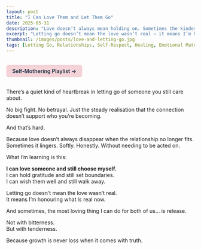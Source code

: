 ```yaml
---
layout: post
title: "I Can Love Them and Let Them Go"
date: 2025-05-31
description: "Love doesn’t always mean holding on. Sometimes the kindest thing I can do is release."
excerpt: "Letting go doesn’t mean the love wasn’t real — it means I’m honouring what is real now."
thumbnail: /images/posts/love-and-letting-go.jpg
tags: [Letting Go, Relationships, Self-Respect, Healing, Emotional Maturity]
---
```


<a href="https://music.youtube.com/playlist?list=PLuO5E1rh5RqIzePJeOjdXo62gwnYJ748_&si=NvtF0mzI9Sx2IoPu&shuffle=1" 
   target="_blank" 
   class="back-button"
   style="display:inline-block; margin: 1rem auto; background-color: #F4D3D8; color: #1A2D41; padding: 0.5rem 1rem; border-radius: 6px; font-weight: 600; text-decoration: none;">
  Self‑Mothering Playlist →
</a>

There’s a quiet kind of heartbreak in letting go of someone you still care about.

No big fight. No betrayal. Just the steady realisation that the connection doesn’t support who you’re becoming.

And that’s hard.

Because love doesn’t always disappear when the relationship no longer fits.  
Sometimes it lingers. Softly. Honestly. Without needing to be acted on.

What I’m learning is this:

**I can love someone and still choose myself.**  
I can hold gratitude and still set boundaries.  
I can wish them well and still walk away.

Letting go doesn’t mean the love wasn’t real.  
It means I’m honouring what *is* real now.

And sometimes, the most loving thing I can do for both of us… is release.

Not with bitterness.  
But with tenderness.

Because growth is never loss when it comes with truth.
